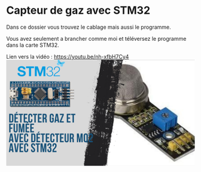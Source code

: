 # Capteur de gaz avec STM32
Dans ce dossier vous trouvez le cablage mais aussi le programme.

Vous avez seulement a brancher comme moi et téléversez le programme dans la carte STM32.

Lien vers la vidéo : https://youtu.be/nh-xfbH7Cy4
![alt text](https://github.com/electrocodeur/gaz_stm32/blob/main/mini_stm(17).png?raw=true)
